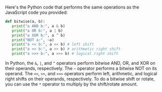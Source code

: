 Here's the Python code that performs the same operations as the JavaScript code you provided:
```python
def bitwise(a, b):
   print("a AND b:", a & b)
   print("a OR b:", a | b)
   print("a XOR b:", a ^ b)
   print("NOT a:", ~a)
   print("a << b:", a << b) # left shift
   print("a >> b:", a >> b) # arithmetic right shift
   print("a >>> b:", a >>> b) # logical right shift
```
In Python, the `&`, `|`, and `^` operators perform bitwise AND, OR, and XOR on their operands, respectively. The `~` operator performs a bitwise NOT on its operand. The `<<`, `>>`, and `>>>` operators perform left, arithmetic, and logical right shifts on their operands, respectively. To do a bitwise shift or rotate, you can use the `*` operator to multiply by the shift/rotate amount.

